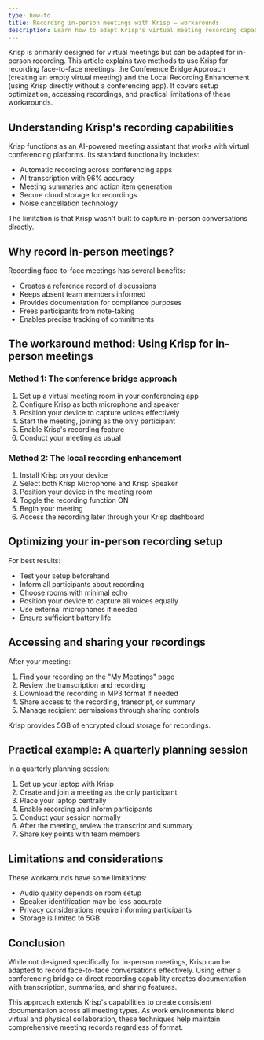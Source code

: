 ```yaml
---
type: how-to
title: Recording in-person meetings with Krisp – workarounds
description: Learn how to adapt Krisp's virtual meeting recording capabilities for in-person meetings using two effective workaround methods.
---
```


Krisp is primarily designed for virtual meetings but can be adapted for in-person recording. This article explains two methods to use Krisp for recording face-to-face meetings: the Conference Bridge Approach (creating an empty virtual meeting) and the Local Recording Enhancement (using Krisp directly without a conferencing app). It covers setup optimization, accessing recordings, and practical limitations of these workarounds.

## Understanding Krisp's recording capabilities

Krisp functions as an AI-powered meeting assistant that works with virtual conferencing platforms. Its standard functionality includes:

- Automatic recording across conferencing apps
- AI transcription with 96% accuracy
- Meeting summaries and action item generation
- Secure cloud storage for recordings
- Noise cancellation technology

The limitation is that Krisp wasn't built to capture in-person conversations directly.

## Why record in-person meetings?

Recording face-to-face meetings has several benefits:

- Creates a reference record of discussions
- Keeps absent team members informed
- Provides documentation for compliance purposes
- Frees participants from note-taking
- Enables precise tracking of commitments

## The workaround method: Using Krisp for in-person meetings

### Method 1: The conference bridge approach

1. Set up a virtual meeting room in your conferencing app
2. Configure Krisp as both microphone and speaker
3. Position your device to capture voices effectively
4. Start the meeting, joining as the only participant
5. Enable Krisp's recording feature
6. Conduct your meeting as usual

### Method 2: The local recording enhancement

1. Install Krisp on your device
2. Select both Krisp Microphone and Krisp Speaker
3. Position your device in the meeting room
4. Toggle the recording function ON
5. Begin your meeting
6. Access the recording later through your Krisp dashboard

## Optimizing your in-person recording setup

For best results:

- Test your setup beforehand
- Inform all participants about recording
- Choose rooms with minimal echo
- Position your device to capture all voices equally
- Use external microphones if needed
- Ensure sufficient battery life

## Accessing and sharing your recordings

After your meeting:

1. Find your recording on the "My Meetings" page
2. Review the transcription and recording
3. Download the recording in MP3 format if needed
4. Share access to the recording, transcript, or summary
5. Manage recipient permissions through sharing controls

Krisp provides 5GB of encrypted cloud storage for recordings.

## Practical example: A quarterly planning session

In a quarterly planning session:

1. Set up your laptop with Krisp
2. Create and join a meeting as the only participant
3. Place your laptop centrally
4. Enable recording and inform participants
5. Conduct your session normally
6. After the meeting, review the transcript and summary
7. Share key points with team members

## Limitations and considerations

These workarounds have some limitations:

- Audio quality depends on room setup
- Speaker identification may be less accurate
- Privacy considerations require informing participants
- Storage is limited to 5GB

## Conclusion

While not designed specifically for in-person meetings, Krisp can be adapted to record face-to-face conversations effectively. Using either a conferencing bridge or direct recording capability creates documentation with transcription, summaries, and sharing features.

This approach extends Krisp's capabilities to create consistent documentation across all meeting types. As work environments blend virtual and physical collaboration, these techniques help maintain comprehensive meeting records regardless of format.
